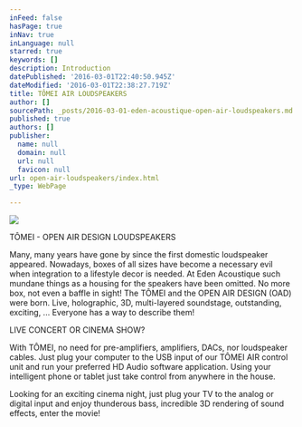 ```yaml
---
inFeed: false
hasPage: true
inNav: true
inLanguage: null
starred: true
keywords: []
description: Introduction
datePublished: '2016-03-01T22:40:50.945Z'
dateModified: '2016-03-01T22:38:27.719Z'
title: TÔMEI AIR LOUDSPEAKERS
author: []
sourcePath: _posts/2016-03-01-eden-acoustique-open-air-loudspeakers.md
published: true
authors: []
publisher:
  name: null
  domain: null
  url: null
  favicon: null
url: open-air-loudspeakers/index.html
_type: WebPage

---
```

![](https://s3-us-west-2.amazonaws.com/the-grid-img/p/9fc218a4e9fe75fe7769f92d7d5d37b500b792f2.jpg)

TÔMEI - OPEN AIR DESIGN LOUDSPEAKERS

Many, many years have gone by since the first domestic loudspeaker appeared. Nowadays, boxes of all sizes have become a necessary evil when integration to a lifestyle decor is needed. At Eden Acoustique such mundane things as a housing for the speakers have been omitted. No more box, not even a baffle in sight! The TÔMEI and the OPEN AIR DESIGN (OAD) were born. Live, holographic, 3D, multi-layered soundstage, outstanding, exciting, ... Everyone has a way to describe them!

LIVE CONCERT OR CINEMA SHOW?

With TÔMEI, no need for pre-amplifiers, amplifiers, DACs, nor loudspeaker cables. Just plug your computer to the USB input of our TÔMEI AIR control unit and run your preferred HD Audio software application. Using your intelligent phone or tablet just take control from anywhere in the house.

Looking for an exciting cinema night, just plug your TV to the analog or digital input and enjoy thunderous bass, incredible 3D rendering of sound effects, enter the movie!